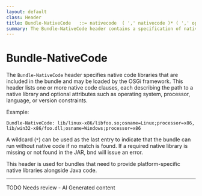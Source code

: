 ```yaml
---
layout: default
class: Header
title: Bundle-NativeCode   ::= nativecode  ( ',' nativecode )* ( ',' optional ) ?
summary: The Bundle-NativeCode header contains a specification of native code libraries contained in this bundle. 
---
```


# Bundle-NativeCode

The `Bundle-NativeCode` header specifies native code libraries that are included in the bundle and may be loaded by the OSGi framework. This header lists one or more native code clauses, each describing the path to a native library and optional attributes such as operating system, processor, language, or version constraints.

Example:

```
Bundle-NativeCode: lib/linux-x86/libfoo.so;osname=Linux;processor=x86, lib/win32-x86/foo.dll;osname=Windows;processor=x86
```

A wildcard (`*`) can be used as the last entry to indicate that the bundle can run without native code if no match is found. If a required native library is missing or not found in the JAR, bnd will issue an error.

This header is used for bundles that need to provide platform-specific native libraries alongside Java code.


<hr />
TODO Needs review - AI Generated content